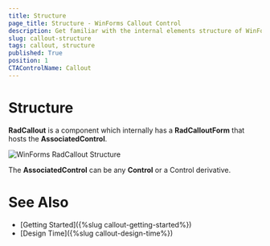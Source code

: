 ```yaml
---
title: Structure
page_title: Structure - WinForms Callout Control
description: Get familiar with the internal elements structure of WinForms Callout. 
slug: callout-structure
tags: callout, structure
published: True
position: 1 
CTAControlName: Callout
---
```


# Structure 

**RadCallout** is a component which internally has a **RadCalloutForm** that hosts the **AssociatedControl**.
 

![WinForms RadCallout Structure](images/callout-structure001.png) 

The **AssociatedControl** can be any **Control** or a Control derivative.

# See Also

* [Getting Started]({%slug callout-getting-started%})
* [Design Time]({%slug callout-design-time%}) 
 
        
